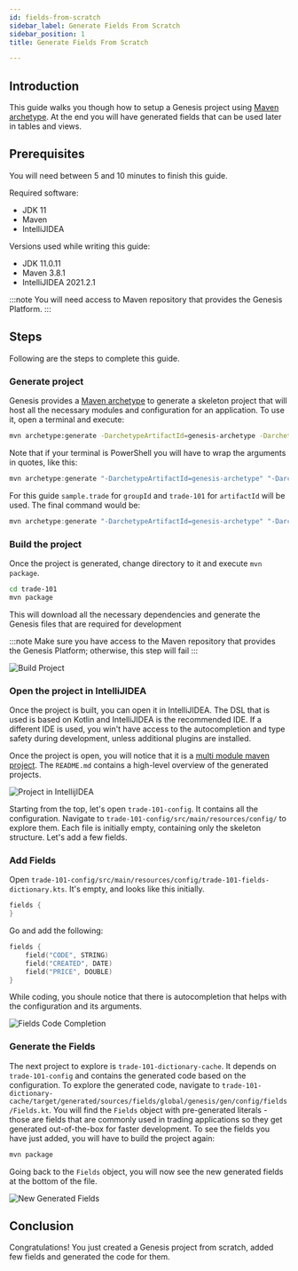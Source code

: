 ```yaml
---
id: fields-from-scratch
sidebar_label: Generate Fields From Scratch
sidebar_position: 1
title: Generate Fields From Scratch

---
```

## Introduction

This guide walks you though how to setup a Genesis project using [Maven archetype](https://maven.apache.org/guides/introduction/introduction-to-archetypes.html). At the end you will have generated fields that can be  used later in tables and views.

## Prerequisites

You will need between 5 and 10 minutes to finish this guide.

Required software:

* JDK 11
* Maven
* IntelliJIDEA

Versions used while writing this guide:

* JDK 11.0.11
* Maven 3.8.1
* IntelliJIDEA 2021.2.1

:::note
You will need access to Maven repository that provides the Genesis Platform.
:::

## Steps

Following are the steps to complete this guide.

### Generate project

Genesis provides a [Maven archetype](https://maven.apache.org/guides/introduction/introduction-to-archetypes.html) to generate a skeleton project that will host all the necessary modules and configuration for an application. To use it, open a terminal and execute:

```bash
mvn archetype:generate -DarchetypeArtifactId=genesis-archetype -DarchetypeGroupId=global.genesis -DgroupId=<group_id> -Dversion=1.0.0-SNAPSHOT -DinteractiveMode=true -DarchetypeVersion=5.2.0 -DartifactId=<artifact_id>
```

Note that if your terminal is PowerShell you will have to wrap the arguments in quotes, like this:

```powershell
mvn archetype:generate "-DarchetypeArtifactId=genesis-archetype" "-DarchetypeGroupId=global.genesis" "-DgroupId=<group_id>" "-Dversion=1.0.0-SNAPSHOT" "-DinteractiveMode=true" "-DarchetypeVersion=5.2.0" "-DartifactId=<artifact_id>"
```

For this guide `sample.trade` for `groupId` and `trade-101` for `artifactId` will be used. The final command would be:

```powershell
mvn archetype:generate "-DarchetypeArtifactId=genesis-archetype" "-DarchetypeGroupId=global.genesis" "-DgroupId=sample.trade" "-Dversion=1.0.0-SNAPSHOT" "-DinteractiveMode=true" "-DarchetypeVersion=5.2.0-SNAPSHOT" "-DartifactId=trade-101"
```

### Build the project

Once the project is generated, change directory to it and execute `mvn package`.

```bash
cd trade-101
mvn package
```

This will download all the necessary dependencies and generate the Genesis files that are required for development

:::note
Make sure you have access to the Maven repository that provides the Genesis Platform;  otherwise, this step will fail
:::

![Build Project](/img/built_project.png)

### Open the project in IntelliJIDEA

Once the project is built, you can open it in IntelliJIDEA. The DSL that is used is based on Kotlin and IntelliJIDEA is the recommended IDE. If a different IDE is used, you win't have access to the autocompletion and type safety during development, unless additional plugins are installed.

Once the project is open, you will notice that it is a [multi module maven project](https://maven.apache.org/guides/mini/guide-multiple-modules.html). The `README.md` contains a high-level overview of the generated projects.

![Project in IntellijIDEA](/img/open_generated_project.png)

Starting from the top, let's open `trade-101-config`. It contains all the configuration. Navigate to `trade-101-config/src/main/resources/config/` to explore them. Each file is initially empty, containing only the skeleton structure. Let's add a few fields.

### Add Fields

Open `trade-101-config/src/main/resources/config/trade-101-fields-dictionary.kts`. It's empty, and looks like this initially.

```kotlin
fields {
}
```

Go and add the following:

```kotlin
fields {
    field("CODE", STRING)
    field("CREATED", DATE)
    field("PRICE", DOUBLE)
}
```

While coding, you shoule notice that there is autocompletion that helps with the configuration and its arguments.

![Fields Code Completion](/img/field_autocompletion.png)

### Generate the Fields

The next project to explore is `trade-101-dictionary-cache`. It depends on `trade-101-config` and contains the generated code based on the configuration. To explore the generated code, navigate to `trade-101-dictionary-cache/target/generated/sources/fields/global/genesis/gen/config/fields/Fields.kt`. You will find the `Fields` object with pre-generated literals - those are fields that are commonly used in trading applications so they get generated out-of-the-box for faster development. To see the fields you have just added, you will have to build the project again:

```bash
mvn package
```

Going back to the `Fields` object, you will now see the new generated fields at the bottom of the file.

![New Generated Fields](/img/the_new_generated_fields.png)

## Conclusion

Congratulations! You just created a Genesis project from scratch, added few fields and generated the code for them.